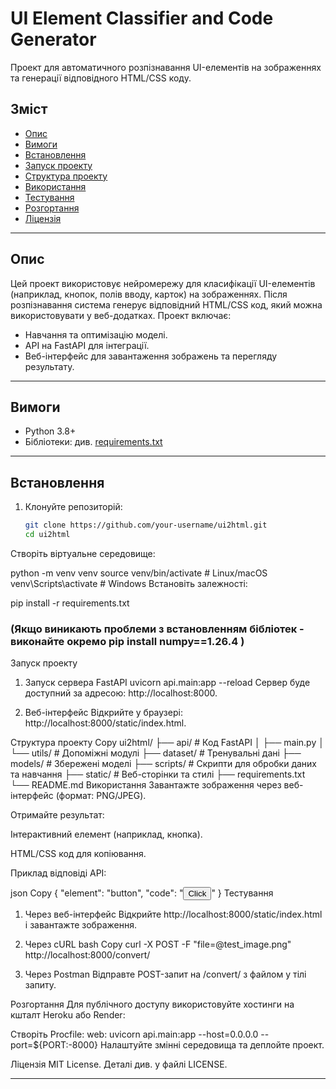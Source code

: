 # UI Element Classifier and Code Generator

Проект для автоматичного розпізнавання UI-елементів на зображеннях та генерації відповідного HTML/CSS коду.

## Зміст
- [Опис](#опис)
- [Вимоги](#вимоги)
- [Встановлення](#встановлення)
- [Запуск проекту](#запуск-проекту)
- [Структура проекту](#структура-проекту)
- [Використання](#використання)
- [Тестування](#тестування)
- [Розгортання](#розгортання)
- [Ліцензія](#ліцензія)

---

## Опис
Цей проект використовує нейромережу для класифікації UI-елементів (наприклад, кнопок, полів вводу, карток) на зображеннях. Після розпізнавання система генерує відповідний HTML/CSS код, який можна використовувати у веб-додатках. Проект включає:
- Навчання та оптимізацію моделі.
- API на FastAPI для інтеграції.
- Веб-інтерфейс для завантаження зображень та перегляду результату.

---

## Вимоги
- Python 3.8+
- Бібліотеки: див. [requirements.txt](requirements.txt)

---

## Встановлення
1. Клонуйте репозиторій:
   ```bash
   git clone https://github.com/your-username/ui2html.git
   cd ui2html
Створіть віртуальне середовище:

python -m venv venv
source venv/bin/activate  # Linux/macOS
venv\Scripts\activate     # Windows
Встановіть залежності:

pip install -r requirements.txt
### (Якщо виникають проблеми з встановленням бібліотек - виконайте окремо pip install numpy==1.26.4 )
Запуск проекту
1. Запуск сервера FastAPI
uvicorn api.main:app --reload
Сервер буде доступний за адресою: http://localhost:8000.

2. Веб-інтерфейс
Відкрийте у браузері: http://localhost:8000/static/index.html.

Структура проекту
Copy
ui2html/
├── api/               # Код FastAPI
│   ├── main.py
│   └── utils/         # Допоміжні модулі
├── dataset/           # Тренувальні дані
├── models/            # Збережені моделі
├── scripts/           # Скрипти для обробки даних та навчання
├── static/            # Веб-сторінки та стилі
├── requirements.txt
└── README.md
Використання
Завантажте зображення через веб-інтерфейс (формат: PNG/JPEG).

Отримайте результат:

Інтерактивний елемент (наприклад, кнопка).

HTML/CSS код для копіювання.

Приклад відповіді API:

json
Copy
{
  "element": "button",
  "code": "<button class='neu-button'>Click</button><style>.neu-button { ... }</style>"
}
Тестування
1. Через веб-інтерфейс
Відкрийте http://localhost:8000/static/index.html і завантажте зображення.

2. Через cURL
bash
Copy
curl -X POST -F "file=@test_image.png" http://localhost:8000/convert/
3. Через Postman
Відправте POST-запит на /convert/ з файлом у тілі запиту.

Розгортання
Для публічного доступу використовуйте хостинги на кшталт Heroku або Render:

Створіть Procfile:
web: uvicorn api.main:app --host=0.0.0.0 --port=${PORT:-8000}
Налаштуйте змінні середовища та деплойте проект.

Ліцензія
MIT License. Деталі див. у файлі LICENSE.

---